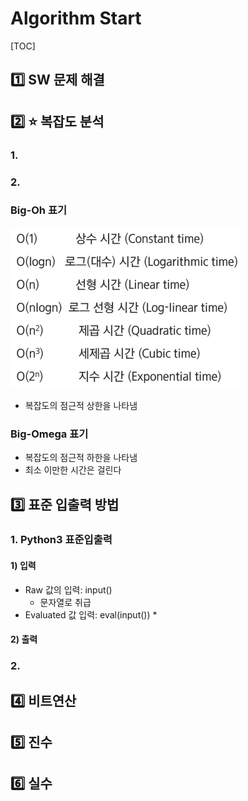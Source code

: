 # Algorithm Start

[TOC]



## :one: SW 문제 해결



## :two: :star: 복잡도 분석

### 1. 

### 2.

### Big-Oh 표기

<img src="Algorithm_Start.assets/image-20220323173000323.png" alt="image-20220323173000323" style="zoom:50%;" />

* 복잡도의 점근적 상한을 나타냄

### Big-Omega 표기



* 복잡도의 점근적 하한을 나타냄
* 최소 이만한 시간은 걸린다



## :three: 표준 입출력 방법

### 1. Python3 표준입출력

#### 1) 입력

* Raw 값의 입력: input()
  * 문자열로 취급
* Evaluated 값 입력: eval(input())
  * 



#### 2) 출력



### 2. 



## :four: 비트연산



## :five: 진수 



## :six: 실수







